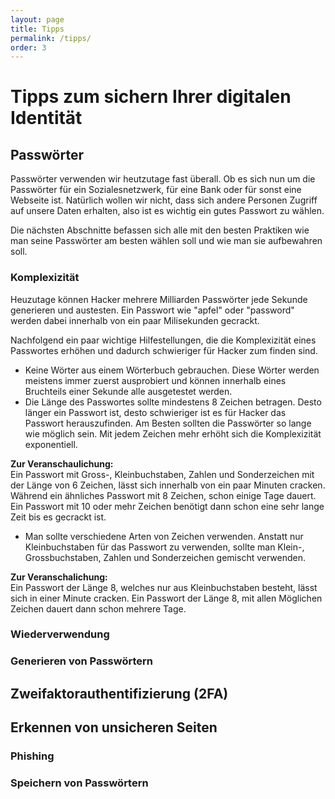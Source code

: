 ```yaml
---
layout: page
title: Tipps
permalink: /tipps/
order: 3
---
```


# Tipps zum sichern Ihrer digitalen Identität

## Passwörter
Passwörter verwenden wir heutzutage fast überall. Ob es sich nun um die Passwörter für ein Sozialesnetzwerk, für eine Bank oder für sonst eine Webseite ist. Natürlich wollen wir nicht, dass sich andere Personen Zugriff auf unsere Daten erhalten, also ist es wichtig ein gutes Passwort zu wählen.

Die nächsten Abschnitte befassen sich alle mit den besten Praktiken wie man seine Passwörter am besten wählen soll und wie man sie aufbewahren soll.

### Komplexizität
Heuzutage können Hacker mehrere Milliarden Passwörter jede Sekunde generieren und austesten. Ein Passwort wie "apfel" oder "password" werden dabei innerhalb von ein paar Milisekunden gecrackt.

Nachfolgend ein paar wichtige Hilfestellungen, die die Komplexizität eines Passwortes erhöhen und dadurch schwieriger für Hacker zum finden sind.
- Keine Wörter aus einem Wörterbuch gebrauchen. Diese Wörter werden meistens immer zuerst ausprobiert und können innerhalb eines Bruchteils einer Sekunde alle ausgetestet werden.
- Die Länge des Passwortes sollte mindestens 8 Zeichen betragen. Desto länger ein Passwort ist, desto schwieriger ist es für Hacker das Passwort herauszufinden. Am Besten sollten die Passwörter so lange wie möglich sein. Mit jedem Zeichen mehr erhöht sich die Komplexizität exponentiell.
 
 **Zur Veranschaulichung:**  
 Ein Passwort mit Gross-, Kleinbuchstaben, Zahlen und Sonderzeichen mit der Länge von 6 Zeichen, lässt sich innerhalb von ein paar Minuten cracken. Während ein ähnliches Passwort mit 8 Zeichen, schon einige Tage dauert. Ein Passwort mit 10 oder mehr Zeichen benötigt dann schon eine sehr lange Zeit bis es gecrackt ist.
- Man sollte verschiedene Arten von Zeichen verwenden. Anstatt nur Kleinbuchstaben für das Passwort zu verwenden, sollte man Klein-, Grossbuchstaben, Zahlen und Sonderzeichen gemischt verwenden.

 **Zur Veranschalichung:**  
 Ein Passwort der Länge 8, welches nur aus Kleinbuchstaben besteht, lässt sich in einer Minute cracken. Ein Passwort der Länge 8, mit allen Möglichen Zeichen dauert dann schon mehrere Tage.

### Wiederverwendung

### Generieren von Passwörtern

## Zweifaktorauthentifizierung (2FA)

## Erkennen von unsicheren Seiten

### Phishing

### Speichern von Passwörtern
